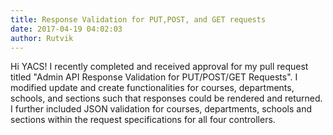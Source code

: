 ```yaml
---
title: Response Validation for PUT,POST, and GET requests 
date: 2017-04-19 04:02:03
author: Rutvik
---
```

Hi YACS! I recently completed and received approval for
my pull request titled "Admin API Response 
Validation for PUT/POST/GET Requests". I modified update and create
functionalities for courses, departments, schools, and sections
such that responses could be rendered and returned. I further
included JSON validation for courses, departments, schools and sections
within the request specifications for all four controllers.